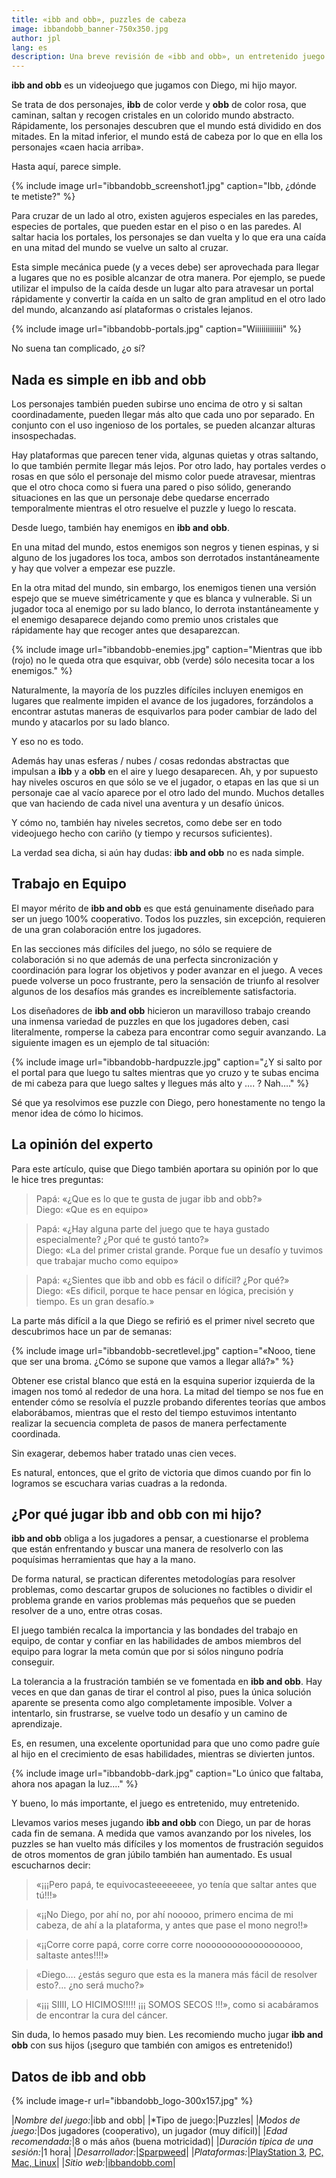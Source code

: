 ```yaml
---
title: «ibb and obb», puzzles de cabeza
image: ibbandobb_banner-750x350.jpg
author: jpl
lang: es
description: Una breve revisión de «ibb and obb», un entretenido juego de puzles cooperativo ideal para que padres jueguen con sus hijos.
---
```


**ibb and obb** es un videojuego que jugamos con Diego, mi hijo mayor.

Se trata de dos personajes, **ibb** de color verde y **obb** de color rosa, que caminan, saltan y recogen cristales en un colorido mundo abstracto. Rápidamente, los personajes descubren que el mundo está dividido en dos mitades. En la mitad inferior, el mundo está de cabeza por lo que en ella los personajes «caen hacia arriba».

Hasta aquí, parece simple.

{% include image url="ibbandobb_screenshot1.jpg" caption="Ibb, ¿dónde te metiste?" %}

Para cruzar de un lado al otro, existen agujeros especiales en las paredes, especies de portales, que pueden estar en el piso o en las paredes. Al saltar hacia los portales, los personajes se dan vuelta y lo que era una caída en una mitad del mundo se vuelve un salto al cruzar.

Esta simple mecánica puede (y a veces debe) ser aprovechada para llegar a lugares que no es posible alcanzar de otra manera. Por ejemplo, se puede utilizar el impulso de la caída desde un lugar alto para atravesar un portal rápidamente y convertir la caída en un salto de gran amplitud en el otro lado del mundo, alcanzando así plataformas o cristales lejanos.

{% include image url="ibbandobb-portals.jpg" caption="Wiiiiiiiiiiiii" %}

No suena tan complicado, ¿o sí?

## Nada es simple en ibb and obb

Los personajes también pueden subirse uno encima de otro y si saltan coordinadamente, pueden llegar más alto que cada uno por separado. En conjunto con el uso ingenioso de los portales, se pueden alcanzar alturas insospechadas.

Hay plataformas que parecen tener vida, algunas quietas y otras saltando, lo que también permite llegar más lejos. Por otro lado, hay portales verdes o rosas en que sólo el personaje del mismo color puede atravesar, mientras que el otro choca como si fuera una pared o piso sólido, generando situaciones en las que un personaje debe quedarse encerrado temporalmente mientras el otro resuelve el puzzle y luego lo rescata.

Desde luego, también hay enemigos en **ibb and obb**.

En una mitad del mundo, estos enemigos son negros y tienen espinas, y si alguno de los jugadores los toca, ambos son derrotados instantáneamente y hay que volver a empezar ese puzzle.

En la otra mitad del mundo, sin embargo, los enemigos tienen una versión espejo que se mueve simétricamente y que es blanca y vulnerable. Si un jugador toca al enemigo por su lado blanco, lo derrota instantáneamente y el enemigo desaparece dejando como premio unos cristales que rápidamente hay que recoger antes que desaparezcan.

{% include image url="ibbandobb-enemies.jpg" caption="Mientras que ibb (rojo) no le queda otra que esquivar, obb (verde) sólo necesita tocar a los enemigos." %}

Naturalmente, la mayoría de los puzzles difíciles incluyen enemigos en lugares que realmente impiden el avance de los jugadores, forzándolos a encontrar astutas maneras de esquivarlos para poder cambiar de lado del mundo y atacarlos por su lado blanco.

Y eso no es todo.

Además hay unas esferas / nubes / cosas redondas abstractas que impulsan a **ibb** y a **obb** en el aire y luego desaparecen. Ah, y por supuesto hay niveles oscuros en que sólo se ve el jugador, o etapas en las que si un personaje cae al vacío aparece por el otro lado del mundo. Muchos detalles que van haciendo de cada nivel una aventura y un desafío únicos.

Y cómo no, también hay niveles secretos, como debe ser en todo videojuego hecho con cariño (y tiempo y recursos suficientes).

La verdad sea dicha, si aún hay dudas: **ibb and obb** no es nada simple.

## Trabajo en Equipo

El mayor mérito de **ibb and obb** es que está genuinamente diseñado para ser un juego 100% cooperativo. Todos los puzzles, sin excepción, requieren de una gran colaboración entre los jugadores.

En las secciones más difíciles del juego, no sólo se requiere de colaboración si no que además de una perfecta sincronización y coordinación para lograr los objetivos y poder avanzar en el juego. A veces puede volverse un poco frustrante, pero la sensación de triunfo al resolver algunos de los desafíos más grandes es increíblemente satisfactoria.

Los diseñadores de **ibb and obb** hicieron un maravilloso trabajo creando una inmensa variedad de puzzles en que los jugadores deben, casi literalmente, romperse la cabeza para encontrar como seguir avanzando.  La siguiente imagen es un ejemplo de tal situación:

{% include image url="ibbandobb-hardpuzzle.jpg" caption="¿Y si salto por el portal para que luego tu saltes mientras que yo cruzo y te subas encima de mi cabeza para que luego saltes y llegues más alto y …. ? Nah…." %}

Sé que ya resolvimos ese puzzle con Diego, pero honestamente no tengo la menor idea de cómo lo hicimos.

## La opinión del experto

Para este artículo, quise que Diego también aportara su opinión por lo que le hice tres preguntas:

>Papá: «¿Que es lo que te gusta de jugar ibb and obb?»<br>
>Diego: «Que es en equipo»

>Papá: «¿Hay alguna parte del juego que te haya gustado especialmente? ¿Por qué te gustó tanto?»<br>
>Diego: «La del primer cristal grande. Porque fue un desafío y tuvimos que trabajar mucho como equipo»

>Papá: «¿Sientes que ibb and obb es fácil o difícil? ¿Por qué?»<br>
>Diego: «Es dificil, porque te hace pensar en lógica, precisión y tiempo. Es un gran desafío.»

La parte más difícil a la que Diego se refirió es el primer nivel secreto que descubrimos hace un par de semanas:

{% include image url="ibbandobb-secretlevel.jpg" caption="«Nooo, tiene que ser una broma. ¿Cómo se supone que vamos a llegar allá?»" %}

Obtener ese cristal blanco que está en la esquina superior izquierda de la imagen nos tomó al rededor de una hora. La mitad del tiempo se nos fue en entender cómo se resolvía el puzzle probando diferentes teorías que ambos elaborábamos, mientras que el resto del tiempo estuvimos intentanto realizar la secuencia completa de pasos de manera perfectamente coordinada.

Sin exagerar, debemos haber tratado unas cien veces.

Es natural, entonces, que el grito de victoria que dimos cuando por fin lo logramos se escuchara varias cuadras a la redonda.

## ¿Por qué jugar ibb and obb con mi hijo?

**ibb and obb** obliga a los jugadores a pensar, a cuestionarse el problema que están enfrentando y buscar una manera de resolverlo con las poquísimas herramientas que hay a la mano.

De forma natural, se practican diferentes metodologías para resolver problemas, como descartar grupos de soluciones no factibles o dividir el problema grande en varios problemas más pequeños que se pueden resolver de a uno, entre otras cosas.

El juego también recalca la importancia y las bondades del trabajo en equipo, de contar y confiar en las habilidades de ambos miembros del equipo para lograr la meta común que por si sólos ninguno podría conseguir.

La tolerancia a la frustración también se ve fomentada en **ibb and obb**. Hay veces en que dan ganas de tirar el control al piso, pues la única solución aparente se presenta como algo completamente imposible. Volver a intentarlo, sin frustrarse, se vuelve todo un desafío y un camino de aprendizaje.

Es, en resumen, una excelente oportunidad para que uno como padre guíe al hijo en el crecimiento de esas habilidades, mientras se divierten juntos.

{% include image url="ibbandobb-dark.jpg" caption="Lo único que faltaba, ahora nos apagan la luz…." %}

Y bueno, lo más importante, el juego es entretenido, muy entretenido.

Llevamos varios meses jugando **ibb and obb** con Diego, un par de horas cada fin de semana. A medida que vamos avanzando por los niveles, los puzzles se han vuelto más difíciles y los momentos de frustración seguidos de otros momentos de gran júbilo también han aumentado. Es usual escucharnos decir:

> «¡¡¡Pero papá, te equivocasteeeeeeee, yo tenía que saltar antes que tú!!!»

> «¡¡No Diego, por ahí no, por ahí nooooo, primero encima de mi cabeza, de ahí a la plataforma, y antes que pase el mono negro!!»

> «¡¡Corre corre papá, corre corre corre nooooooooooooooooooo, saltaste antes!!!!»

> «Diego…. ¿estás seguro que esta es la manera más fácil de resolver esto?…  ¿no será mucho?»

> «¡¡¡ SIIII, LO HICIMOS!!!!! ¡¡¡ SOMOS SECOS !!!», como si acabáramos de encontrar la cura del cáncer.

Sin duda, lo hemos pasado muy bien. Les recomiendo mucho jugar **ibb and obb** con sus hijos (¡seguro que también con amigos es entretenido!)

## Datos de ibb and obb

{% include image-r url="ibbandobb_logo-300x157.jpg" %}

|*Nombre del juego:*|ibb and obb|
|*Tipo de juego:|Puzzles|
|*Modos de juego:*|Dos jugadores (cooperativo), un jugador (muy difícil)|
|*Edad recomendada:*|8 o más años (buena motricidad)|
|*Duración típica de una sesión:*|1 hora|
|*Desarrollador:*|[Sparpweed](http://www.sparpweed.nl/)|
|*Plataformas:*|[PlayStation 3](https://www.playstation.com/en-us/games/ibb-and-obb-ps3/), [PC, Mac, Linux](http://store.steampowered.com/app/95400/)|
|*Sitio web:*|[ibbandobb.com](http://ibbandobb.com/)|
